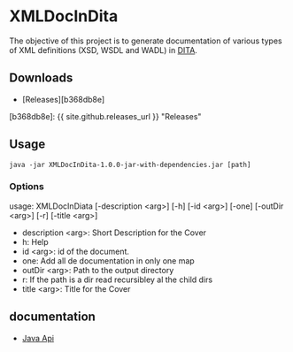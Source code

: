 # XMLDocInDita

The objective of this project is to generate documentation of various types of XML definitions (XSD, WSDL and WADL) in [DITA][a3775041].
## Downloads
  - [Releases][b368db8e]

  [b368db8e]: {{ site.github.releases_url }} "Releases"

## Usage
`java -jar XMLDocInDita-1.0.0-jar-with-dependencies.jar [path]`
### Options
usage: XMLDocInDiata [-description \<arg\>] [-h] [-id \<arg\>] [-one] [-outDir        \<arg\>] [-r] [-title \<arg\>]
- description \<arg\>: Short Description for the Cover
- h:                   Help
- id \<arg\>:            id of the document.
- one:                 Add all de documentation in only one map
- outDir \<arg\>:        Path to the output directory
- r:                   If the path is a dir read recursibley al the child dirs
- title \<arg\>:         Title for the Cover



## documentation
- [Java Api][c036cfd1]

  [a3775041]: https://www.dita-ot.org/ "dita-ot"
  [c036cfd1]: apidocs/index.html "JavaDoc"
